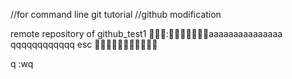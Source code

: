 //for command line git tutorial
//github modification

remote repository of github_test1
:aaaaaaaaaaaaaaa
qqqqqqqqqqqq
esc


q
:wq
